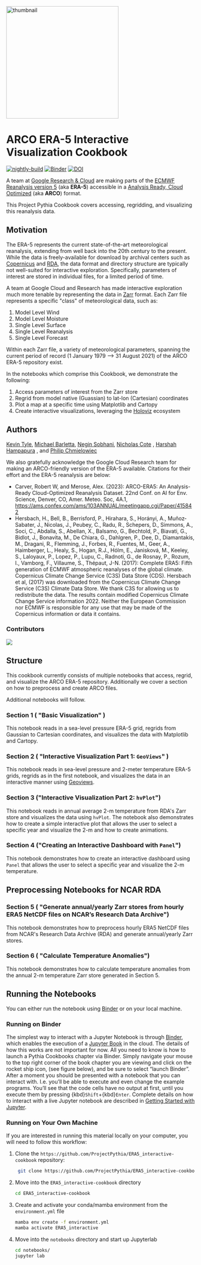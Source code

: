 <img src="thumbnail.png" alt="thumbnail" width="300"/>

# ARCO ERA-5 Interactive Visualization Cookbook

[![nightly-build](https://github.com/ProjectPythia/ERA5_interactive-cookbook/actions/workflows/nightly-build.yaml/badge.svg)](https://github.com/ProjectPythia/ERA5_interactive-cookbook/actions/workflows/nightly-build.yaml)
[![Binder](https://binder.projectpythia.org/badge_logo.svg)](https://binder.projectpythia.org/v2/gh/ProjectPythia/ERA5_interactive-cookbook/main?labpath=notebooks)
[![DOI](https://zenodo.org/badge/657280462.svg)](https://zenodo.org/badge/latestdoi/657280462)

A team at [Google Research & Cloud](https://research.google/) are making parts of the [ECMWF Reanalysis version 5](https://www.ecmwf.int/en/forecasts/dataset/ecmwf-reanalysis-v5) (aka **ERA-5**) accessible in a [Analysis Ready, Cloud Optimized](https://www.frontiersin.org/articles/10.3389/fclim.2021.782909/full) (aka **ARCO**) format.

This Project Pythia Cookbook covers accessing, regridding, and visualizing this reanalysis data.

## Motivation

The ERA-5 represents the current state-of-the-art meteorological reanalysis, extending from well back into the 20th century to the present. While the data is freely-available for download by archival centers such as [Copernicus](https://www.copernicus.eu/en) and [RDA](https://rda.ucar.edu/), the data format and directory structure are typically not well-suited for interactive exploration. Specifically, parameters of interest are stored in individual files, for a limited period of time.

A team at Google Cloud and Research has made interactive exploration much more tenable by representing the data in [Zarr](https://zarr.readthedocs.io/en/stable/) format. Each Zarr file represents a specific "class" of meteorological data, such as:

1. Model Level Wind
2. Model Level Moisture
3. Single Level Surface
4. Single Level Reanalysis
5. Single Level Forecast

Within each Zarr file, a variety of meteorological parameters, spanning the current period of record (1 January 1979 --> 31 August 2021) of the ARCO ERA-5 repository exist.

In the notebooks which comprise this Cookbook, we demonstrate the following:

1. Access parameters of interest from the Zarr store
2. Regrid from model native (Guassian) to lat-lon (Cartesian) coordinates
3. Plot a map at a specific time using Matplotlib and Cartopy
4. Create interactive visualizations, leveraging the [Holoviz](https://holoviz.org) ecosystem

## Authors

[Kevin Tyle](https://github.com/ktyle), [Michael Barletta](https://github.com/Michael-Barletta), [Negin Sobhani](https://github.com/negin513), [Nicholas Cote](https://github.com/ncote) , [Harshah Hampapura](https://github.com/hrhampapura) , and [Philip Chmielowiec](https://github.com/philip2c)

We also gratefully acknowledge the Google Cloud Research team for making an ARCO-friendly version of the ERA-5 available. Citations for their effort and the ERA-5 reanalysis are below:

- Carver, Robert W, and Merose, Alex. (2023): ARCO-ERA5: An Analysis-Ready Cloud-Optimized Reanalysis Dataset. 22nd Conf. on AI for Env. Science, Denver, CO, Amer. Meteo. Soc, 4A.1, https://ams.confex.com/ams/103ANNUAL/meetingapp.cgi/Paper/415842
- Hersbach, H., Bell, B., Berrisford, P., Hirahara, S., Horányi, A.,
  Muñoz‐Sabater, J., Nicolas, J., Peubey, C., Radu, R., Schepers, D.,
  Simmons, A., Soci, C., Abdalla, S., Abellan, X., Balsamo, G.,
  Bechtold, P., Biavati, G., Bidlot, J., Bonavita, M., De Chiara, G.,
  Dahlgren, P., Dee, D., Diamantakis, M., Dragani, R., Flemming, J.,
  Forbes, R., Fuentes, M., Geer, A., Haimberger, L., Healy, S.,
  Hogan, R.J., Hólm, E., Janisková, M., Keeley, S., Laloyaux, P.,
  Lopez, P., Lupu, C., Radnoti, G., de Rosnay, P., Rozum, I., Vamborg, F.,
  Villaume, S., Thépaut, J-N. (2017): Complete ERA5: Fifth generation of
  ECMWF atmospheric reanalyses of the global climate. Copernicus Climate
  Change Service (C3S) Data Store (CDS).
  Hersbach et al, (2017) was downloaded from the Copernicus Climate Change
  Service (C3S) Climate Data Store. We thank C3S for allowing us to
  redistribute the data.
  The results contain modified Copernicus Climate Change Service
  information 2022. Neither the European Commission nor ECMWF is
  responsible for any use that may be made of the Copernicus information
  or data it contains.

### Contributors

<a href="https://github.com/ProjectPythia/ERA5_interactive-cookbook/graphs/contributors">
  <img src="https://contrib.rocks/image?repo=ProjectPythia/ERA5_interactive-cookbook" />
</a>

## Structure

This cookbook currently consists of multiple  notebooks that access, regrid, and visualize the ARCO ERA-5 repository. Additionally we cover a section on how to preprocess and create ARCO files. 

Additional notebooks will follow.

### Section 1 ( "Basic Visualization" )

This notebook reads in a sea-level pressure ERA-5 grid, regrids from Gaussian to Cartesian coordinates, and visualizes the data with Matplotlib and Cartopy.

### Section 2 ( "Interactive Visualization Part 1: `GeoViews`" )

This notebook reads in sea-level pressure and 2-meter temperature ERA-5 grids, regrids as in the first notebook, and visualizes the data in an interactive manner using [Geoviews](https://geoviews.org).

### Section 3 ("Interactive Visualization Part 2: `hvPlot`")
This notebook reads in annual average 2-m temperature from RDA's Zarr store and visualizes the data using `hvPlot`. The notebook also demonstrates how to create a simple interactive plot that allows the user to select a specific year and visualize the 2-m and how to create animations.

### Section 4 ("Creating an Interactive Dashboard with `Panel`")
This notebook demonstrates how to create an interactive dashboard using `Panel` that allows the user to select a specific year and visualize the 2-m temperature. 

## Preprocessing Notebooks for NCAR RDA
### Section 5 ( "Generate annual/yearly Zarr stores from hourly ERA5 NetCDF files on NCAR’s Research Data Archive")
This notebook demonstrates how to preprocess hourly ERA5 NetCDF files from NCAR's Research Data Archive (RDA) and generate annual/yearly Zarr stores.

### Section 6 ( "Calculate Temperature Anomalies")
This notebook demonstrates how to calculate temperature anomalies from the annual 2-m temperature Zarr store generated in Section 5.


## Running the Notebooks

You can either run the notebook using [Binder](https://binder.projectpythia.org/) or on your local machine.

### Running on Binder

The simplest way to interact with a Jupyter Notebook is through
[Binder](https://binder.projectpythia.org/), which enables the execution of a
[Jupyter Book](https://jupyterbook.org) in the cloud. The details of how this works are not
important for now. All you need to know is how to launch a Pythia
Cookbooks chapter via Binder. Simply navigate your mouse to
the top right corner of the book chapter you are viewing and click
on the rocket ship icon, (see figure below), and be sure to select
“launch Binder”. After a moment you should be presented with a
notebook that you can interact with. I.e. you’ll be able to execute
and even change the example programs. You’ll see that the code cells
have no output at first, until you execute them by pressing
{kbd}`Shift`\+{kbd}`Enter`. Complete details on how to interact with
a live Jupyter notebook are described in [Getting Started with
Jupyter](https://foundations.projectpythia.org/foundations/getting-started-jupyter.html).

### Running on Your Own Machine

If you are interested in running this material locally on your computer, you will need to follow this workflow:

1. Clone the `https://github.com/ProjectPythia/ERA5_interactive-cookbook` repository:

   ```bash
    git clone https://github.com/ProjectPythia/ERA5_interactive-cookbook.git
   ```

1. Move into the `ERA5_interactive-cookbook` directory
   ```bash
   cd ERA5_interactive-cookbook
   ```
1. Create and activate your conda/mamba environment from the `environment.yml` file
   ```bash
   mamba env create -f environment.yml
   mamba activate ERA5_interactive
   ```
1. Move into the `notebooks` directory and start up Jupyterlab
   ```bash
   cd notebooks/
   jupyter lab
   ```
